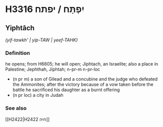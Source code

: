 # H3316 יִפְתָּח / יפתח

## Yiphtâch

_(yif-tawkh' | yip-TAW | yeef-TAHK)_

### Definition

he opens; from H6605; he will open; Jiphtach, an Israelite; also a place in Palestine; Jephthah, Jiphtah; n-pr-m n-pr-loc

- (n pr m) a son of Gilead and a concubine and the judge who defeated the Ammonites; after the victory because of a vow taken before the battle he sacrificed his daughter as a burnt offering
- (n pr loc) a city in Judah

### See also

[[H2422|H2422 חיה]]
